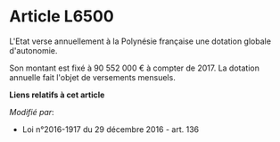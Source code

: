 # Article L6500

L'Etat verse annuellement à la Polynésie française une dotation globale d'autonomie. 

Son montant est fixé à 90 552 000 € à compter de 2017. La dotation annuelle fait l'objet de versements mensuels.

**Liens relatifs à cet article**

_Modifié par_:

  - Loi n°2016-1917 du 29 décembre 2016 - art. 136
